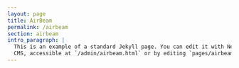 ```yaml
---
layout: page
title: AirBeam
permalink: /airbeam
section: airbeam
intro_paragraph: |
  This is an example of a standard Jekyll page. You can edit it with Netlify
  CMS, accessible at `/admin/airbeam.html` or by editing `pages/airbeam.md` in a text editor.
---
```

